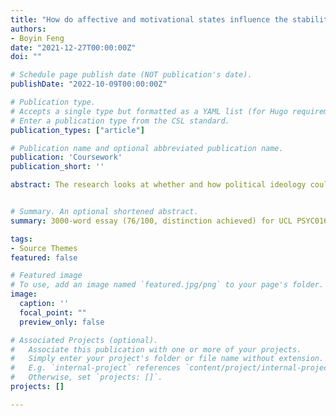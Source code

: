 ```yaml
---
title: "How do affective and motivational states influence the stability of political ideology?"
authors:
- Boyin Feng
date: "2021-12-27T00:00:00Z"
doi: ""

# Schedule page publish date (NOT publication's date).
publishDate: "2022-10-09T00:00:00Z"

# Publication type.
# Accepts a single type but formatted as a YAML list (for Hugo requirements).
# Enter a publication type from the CSL standard.
publication_types: ["article"]

# Publication name and optional abbreviated publication name.
publication: 'Coursework'
publication_short: ''

abstract: The research looks at whether and how political ideology could be influenced by two closely-related stimuli-sensitive states - *affect* and *motivation*. It is the 3000-word essay (76/100, distinction achieved) for UCL PSYC0162 Social Cognition, Affect and Motivation directed by Prof [Ana Guinote](https://www.ucl.ac.uk/pals/people/ana-guinote) 


# Summary. An optional shortened abstract.
summary: 3000-word essay (76/100, distinction achieved) for UCL PSYC0162 Social Cognition, Affect and Motivation directed by Prof [Ana Guinote](https://www.ucl.ac.uk/pals/people/ana-guinote) 

tags:
- Source Themes
featured: false

# Featured image
# To use, add an image named `featured.jpg/png` to your page's folder. 
image:
  caption: ''
  focal_point: ""
  preview_only: false

# Associated Projects (optional).
#   Associate this publication with one or more of your projects.
#   Simply enter your project's folder or file name without extension.
#   E.g. `internal-project` references `content/project/internal-project/index.md`.
#   Otherwise, set `projects: []`.
projects: []

---
```


